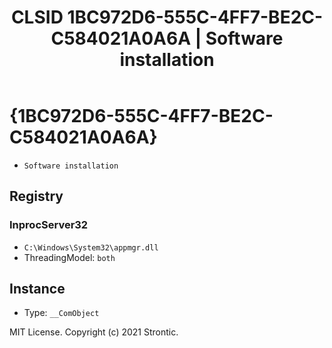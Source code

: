 ﻿---
title: "CLSID 1BC972D6-555C-4FF7-BE2C-C584021A0A6A | Software installation"
excerpt: What is COM-Object CLSID 1BC972D6-555C-4FF7-BE2C-C584021A0A6A?
---

# {1BC972D6-555C-4FF7-BE2C-C584021A0A6A}

* `Software installation`

## Registry


### InprocServer32

* `C:\Windows\System32\appmgr.dll`
* ThreadingModel: `both`

## Instance

* Type: `__ComObject`

MIT License. Copyright (c) 2021 Strontic.


